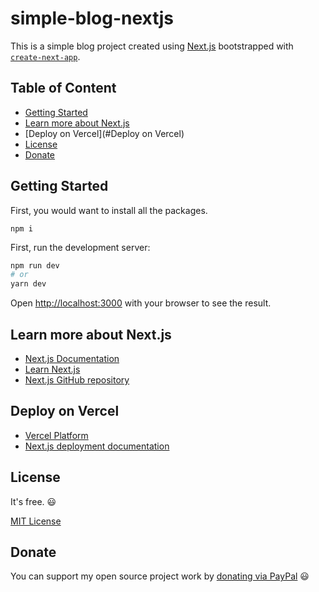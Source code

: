 # simple-blog-nextjs

This is a simple blog project created using [Next.js](https://nextjs.org/) bootstrapped with [`create-next-app`](https://github.com/vercel/next.js/tree/canary/packages/create-next-app).

## Table of Content

* [Getting Started](#getting-started)
* [Learn more about Next.js](#learn-more-about-nextjs)
* [Deploy on Vercel](#Deploy on Vercel)
* [License](#license)
* [Donate](#donate)

## Getting Started

First, you would want to install all the packages.

```shell
npm i
```

First, run the development server:

```bash
npm run dev
# or
yarn dev
```

Open [http://localhost:3000](http://localhost:3000) with your browser to see the result.

## Learn more about Next.js

- [Next.js Documentation](https://nextjs.org/docs)
- [Learn Next.js](https://nextjs.org/learn)
- [Next.js GitHub repository](https://github.com/vercel/next.js/)

## Deploy on Vercel

- [Vercel Platform](https://vercel.com/new?utm_medium=default-template&filter=next.js&utm_source=create-next-app&utm_campaign=create-next-app-readme)
- [Next.js deployment documentation](https://nextjs.org/docs/deployment)

## License

It's free. 😃

[MIT License](https://github.com/yusufshakeel/simple-blog-nextjs/blob/main/LICENSE)

## Donate

You can support my open source project work by [donating via PayPal](https://www.paypal.com/paypalme/yusufshakeel) 😃